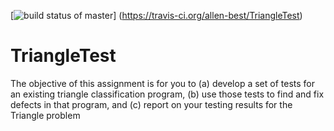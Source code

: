 [![build status of master](https://travis-ci.org/allen-best/TriangleTest.svg?branch=master)]
(https://travis-ci.org/allen-best/TriangleTest)

# TriangleTest
The objective of this assignment is for you to (a) develop a set of tests for an existing triangle classification program, (b) use those tests to find and fix defects in that program, and (c) report on your testing results for the Triangle problem
